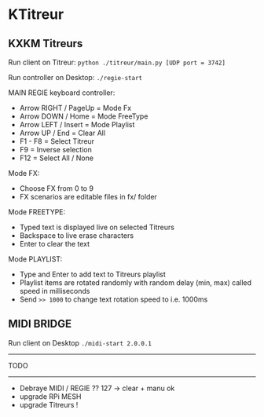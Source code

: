 # KTitreur
## KXKM Titreurs

Run client on Titreur:
`python ./titreur/main.py [UDP port = 3742]`

Run controller on Desktop:
`./regie-start`

MAIN REGIE keyboard controller:
- Arrow RIGHT / PageUp  = Mode Fx
- Arrow DOWN  / Home    = Mode FreeType
- Arrow LEFT  / Insert  = Mode Playlist
- Arrow UP    / End     = Clear All
- F1 - F8               = Select Titreur
- F9                    = Inverse selection
- F12                   = Select All / None


Mode FX:
- Choose FX from 0 to 9
- FX scenarios are editable files in fx/ folder

Mode FREETYPE:
- Typed text is displayed live on selected Titreurs
- Backspace to live erase characters
- Enter to clear the text

Mode PLAYLIST:
- Type and Enter to add text to Titreurs playlist
- Playlist items are rotated randomly with random delay (min, max) called speed in milliseconds
- Send `>> 1000` to change text rotation speed to i.e. 1000ms


## MIDI BRIDGE

Run client on Desktop
`./midi-start 2.0.0.1`


****
TODO
****

- Debraye MIDI / REGIE ?? 127 -> clear + manu ok
- upgrade RPi MESH
- upgrade Titreurs !

